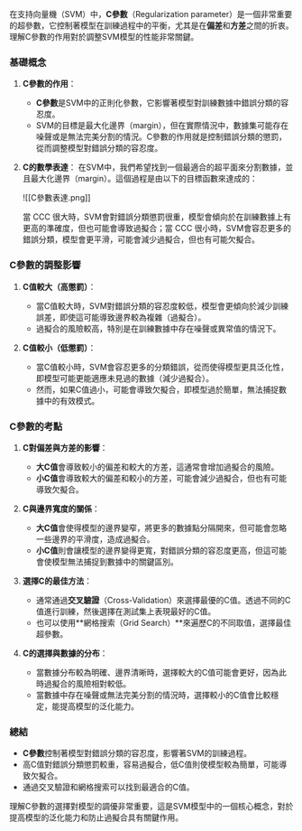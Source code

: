 在支持向量機（SVM）中，**C參數**（Regularization parameter）是一個非常重要的超參數，它控制著模型在訓練過程中的平衡，尤其是在**偏差**和**方差**之間的折衷。理解C參數的作用對於調整SVM模型的性能非常關鍵。

### 基礎概念

1. **C參數的作用**：
    
    - **C參數**是SVM中的正則化參數，它影響著模型對訓練數據中錯誤分類的容忍度。
    - SVM的目標是最大化邊界（margin），但在實際情況中，數據集可能存在噪聲或是無法完美分割的情況。C參數的作用就是控制錯誤分類的懲罰，從而調整模型對錯誤分類的容忍度。
2. **C的數學表達**： 在SVM中，我們希望找到一個最適合的超平面來分割數據，並且最大化邊界（margin）。這個過程是由以下的目標函數來達成的：
    
    ![[C參數表達.png]]
    
    當 CCC 很大時，SVM會對錯誤分類懲罰很重，模型會傾向於在訓練數據上有更高的準確度，但也可能會導致過擬合；當 CCC 很小時，SVM會容忍更多的錯誤分類，模型會更平滑，可能會減少過擬合，但也有可能欠擬合。
    

### C參數的調整影響

1. **C值較大（高懲罰）**：
    
    - 當C值較大時，SVM對錯誤分類的容忍度較低，模型會更傾向於減少訓練誤差，即使這可能導致邊界較為複雜（過擬合）。
    - 過擬合的風險較高，特別是在訓練數據中存在噪聲或異常值的情況下。
2. **C值較小（低懲罰）**：
    
    - 當C值較小時，SVM會容忍更多的分類錯誤，從而使得模型更具泛化性，即模型可能更能適應未見過的數據（減少過擬合）。
    - 然而，如果C值過小，可能會導致欠擬合，即模型過於簡單，無法捕捉數據中的有效模式。

### C參數的考點

1. **C對偏差與方差的影響**：
    
    - **大C值**會導致較小的偏差和較大的方差，這通常會增加過擬合的風險。
    - **小C值**會導致較大的偏差和較小的方差，可能會減少過擬合，但也有可能導致欠擬合。
2. **C與邊界寬度的關係**：
    
    - **大C值**會使得模型的邊界變窄，將更多的數據點分隔開來，但可能會忽略一些邊界的平滑度，造成過擬合。
    - **小C值**則會讓模型的邊界變得更寬，對錯誤分類的容忍度更高，但這可能會使模型無法捕捉到數據中的關鍵區別。
3. **選擇C的最佳方法**：
    
    - 通常通過**交叉驗證**（Cross-Validation）來選擇最優的C值。透過不同的C值進行訓練，然後選擇在測試集上表現最好的C值。
    - 也可以使用**網格搜索（Grid Search）**來遍歷C的不同取值，選擇最佳超參數。
4. **C的選擇與數據的分布**：
    
    - 當數據分布較為明確、邊界清晰時，選擇較大的C值可能會更好，因為此時過擬合的風險相對較低。
    - 當數據中存在噪聲或無法完美分割的情況時，選擇較小的C值會比較穩定，能提高模型的泛化能力。

### 總結

- **C參數**控制著模型對錯誤分類的容忍度，影響著SVM的訓練過程。
- 高C值對錯誤分類懲罰較重，容易過擬合，低C值則使模型較為簡單，可能導致欠擬合。
- 通過交叉驗證和網格搜索可以找到最適合的C值。

理解C參數的選擇對模型的調優非常重要，這是SVM模型中的一個核心概念，對於提高模型的泛化能力和防止過擬合具有關鍵作用。